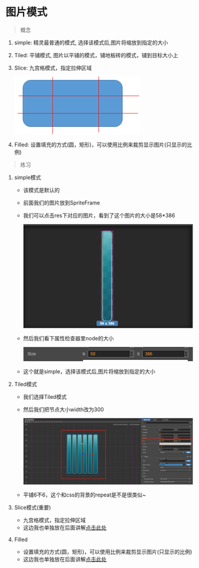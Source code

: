 # 图片模式
> 概念
1. simple: 精灵最普通的模式, 选择该模式后,图片将缩放到指定的大小
2. Tiled: 平铺模式, 图片以平铺的模式，铺地板砖的模式，铺到目标大小上
3. Slice: 九宫格模式，指定拉伸区域

    ![](./images/图片模式-九宫格.jpg)
    
4. Filled: 设置填充的方式(圆，矩形)，可以使用比例来裁剪显示图片(只显示的比例)

> 练习
1. simple模式
    * 该模式是默认的
    * 前面我们的图片放到SpriteFrame
    * 我们可以点击res下对应的图片，看到了这个图片的大小是58*386
    
        ![](./images/看背景图大小.jpg)
        
    * 然后我们看下属性检查器里node的大小  
    
        ![](./images/simple的效果.jpg)
        
    * 这个就是simple，选择该模式后,图片将缩放到指定的大小  
    
2. Tiled模式   
    *  我们选择Tiled模式
    *  然后我们把节点大小width改为300
    
        ![](./images/Tiled的效果.jpg)
        
    * 平铺6不6，这个和css的背景的repeat是不是很类似~
    
3. Slice模式(重要) 
    * 九宫格模式，指定拉伸区域
    * 这边我也单独放在后面讲解[点击此处](./03-九宫格的使用.md)     
    
4. Filled 
    * 设置填充的方式(圆，矩形)，可以使用比例来裁剪显示图片(只显示的比例) 
    * 这边我也单独放在后面讲解[点击此处](./04-Filled模式.md)          
     
    
        
